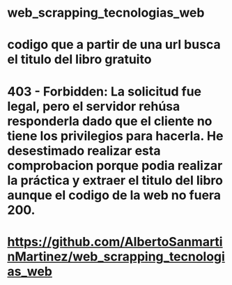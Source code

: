 # web_scrapping_tecnologias_web
# codigo que a partir de una url busca el titulo del libro gratuito
# 403 - Forbidden: La solicitud fue legal, pero el servidor rehúsa responderla dado que el cliente no tiene los privilegios para hacerla. He desestimado realizar esta comprobacion porque podia realizar la práctica y extraer el titulo del libro aunque el codigo de la web no fuera 200.
# https://github.com/AlbertoSanmartinMartinez/web_scrapping_tecnologias_web 
